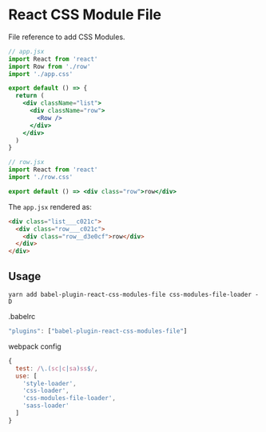 # React CSS Module File

File reference to add CSS Modules.

```jsx
// app.jsx
import React from 'react'
import Row from './row'
import './app.css'

export default () => {
  return (
    <div className="list">
      <div className="row">
        <Row />
      </div>
    </div>
  )
}

// row.jsx
import React from 'react'
import './row.css'

export default () => <div class="row">row</div>
```

The `app.jsx` rendered as:

```html
<div class="list___c021c">
  <div class="row___c021c">
    <div class="row__d3e0cf">row</div>
  </div>
</div>
```

## Usage

```shell
yarn add babel-plugin-react-css-modules-file css-modules-file-loader -D
```

.babelrc
```js
"plugins": ["babel-plugin-react-css-modules-file"]
``` 

webpack config
```js
{
  test: /\.(sc|c|sa)ss$/,
  use: [
    'style-loader',
    'css-loader',
    'css-modules-file-loader',
    'sass-loader'
  ]
}
```

